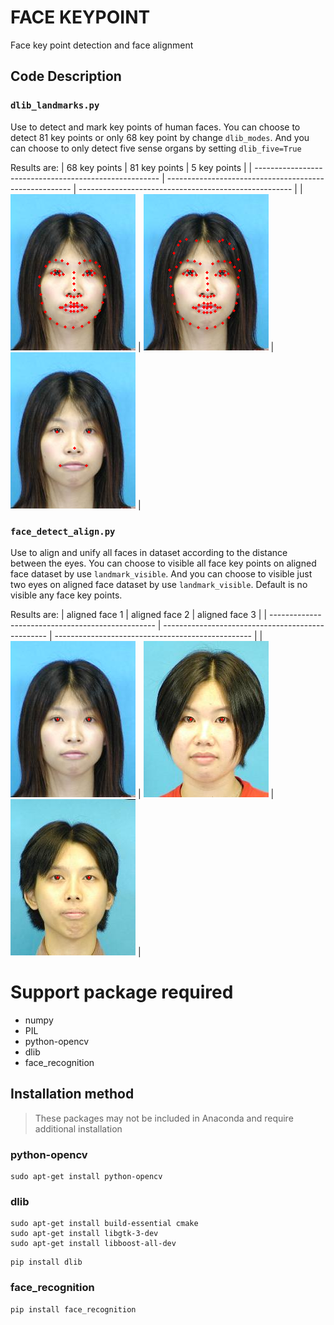 <!--
 * @Description: 
 * @Author: shaonianruntu
 * @Github: https://github.com/shaonianruntu
 * @Date: 2020-11-06 19:59:48
 * @LastEditTime: 2020-11-06 21:57:49
-->

# FACE KEYPOINT
Face key point detection and face alignment

## Code Description
### `dlib_landmarks.py`
Use to detect and mark key points of human faces.
You can choose to detect 81 key points or only 68 key point by change `dlib_modes`.
And you can choose to only detect five sense organs by setting `dlib_five=True` 

Results are:
| 68 key points                                          | 81 key points                                          | 5 key points                                          |
| ------------------------------------------------------ | ------------------------------------------------------ | ----------------------------------------------------- |
| <img align="68 key points" src="./dlib68/all/00.png"/> | <img align="68 key points" src="./dlib81/all/00.png"/> | <img align="5 key pints" src="./dlib68/five/00.png"/> |

### `face_detect_align.py`
Use to align and unify all faces in dataset according to the distance between the eyes.
You can choose to visible all face key points on aligned face dataset by use `landmark_visible`.
And you can choose to visible just two eyes on aligned face dataset by use `landmark_visible`.
Default is no visible any face key points.

Results are:
| aligned face 1                                    | aligned face 2                                    | aligned face 3                                    |
| ------------------------------------------------- | ------------------------------------------------- | ------------------------------------------------- |
| <img align="aligned face 1" src="./dlib/00.png"/> | <img align="aligned face 2" src="./dlib/01.png"/> | <img align="aligned face 3" src="./dlib/02.png"/> |


# Support package required
- numpy
- PIL
- python-opencv
- dlib
- face_recognition

## Installation method
> These packages may not be included in Anaconda and require additional installation

### python-opencv
```
sudo apt-get install python-opencv
```

### dlib
```
sudo apt-get install build-essential cmake
sudo apt-get install libgtk-3-dev
sudo apt-get install libboost-all-dev
```
```
pip install dlib
```

### face_recognition
```
pip install face_recognition
```

